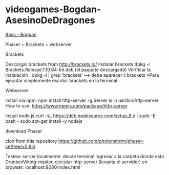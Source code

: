 # videogames-Bogdan-AsesinoDeDragones

[Boss - Bogdan](https://nicolastpi01.github.io/videogames-Bogdan-AsesinoDeDragones/Boss)

Phaser + Brackets + webserver

Brackets 

Descargar brackets from http://brackets.io/
Instalar brackets dpkg -i Brackets.Release.1.10.64-bit.deb (el paquete descargado)
Verificar la instalación : dpkg -l | grep 'brackets' --> debe aparecer ii brackets
*Para ejecutar simplemente escribir brackets en la terminal

Webserver

install via npm:
npm install http-server -g
Server is in usr/bin/http-server
How to use:
https://www.npmjs.com/package/http-server

install node.js
curl -sL https://deb.nodesource.com/setup_8.x | sudo -E bash -
sudo apt-get install -y nodejs

download Phaser

clon from this repository https://github.com/photonstorm/phaser-ce/tree/v2.8.6


Testear server localmente:
desde terminal ingresar a la carpeta donde esta DrunkenViking-master, ejecutar http-server (levanta el servidor)
en browser: localhost:8080/index.html
